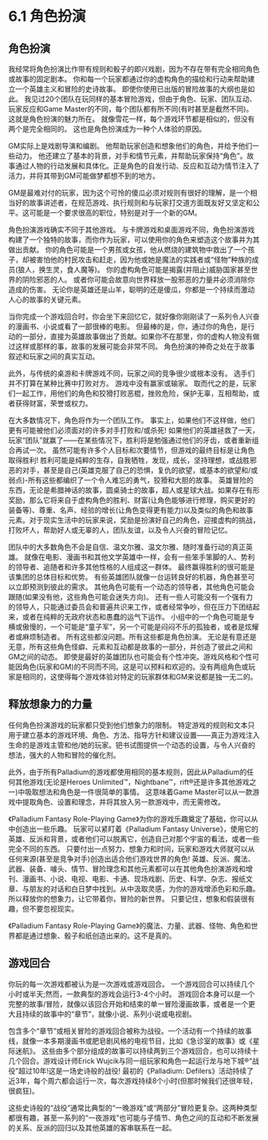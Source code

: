 # 6.1 角色扮演

## 角色扮演

我经常将角色扮演比作带有规则和骰子的即兴戏剧，因为不存在带有完全相同角色或故事的固定剧本。
你和每一个玩家都通过你的虚构角色的描绘和行动来帮助建立一个英雄主义和冒险的史诗故事。
即使你使用已出版的冒险故事的大纲也是如此。
我见过20个团队在玩同样的基本冒险游戏，但由于角色、玩家、团队互动、玩家反应和Game Master的不同，每个团队都有所不同(有时甚至是截然不同)。这就是角色扮演的魅力所在。
就像雪花一样，每个游戏环节都是相似的，但没有两个是完全相同的。
这也是角色扮演成为一种个人体验的原因。

GM实际上是戏剧导演和编剧。
他帮助玩家创造和想象他们的角色，并给予他们一些动力。
他还建立了基本的背景，对手和情节元素，并帮助玩家保持“角色”。故事通过人物的行动发展和具体化。正是角色的自发行动、反应和互动为情节注入了活力，并将其带到GM可能做梦都想不到的地方。

GM是最难对付的玩家，因为这个可怜的傻瓜必须对规则有很好的理解，是一个相当好的故事讲述者，在规范游戏、执行规则和与玩家打交道方面既友好又坚定和公平。这可能是一个要求很高的职位，特别是对于一个新的GM。

角色扮演游戏确实不同于其他游戏。
与卡牌游戏和桌面游戏不同，角色扮演游戏构建了一个独特的故事，而你作为玩家，可以使用你的角色来塑造这个故事并为其做出贡献。
你的角色可能是一个男孩或女孩，他从燃烧的建筑物中救出了一个孩子，却被害怕他的村民攻击和赶走，因为他或她是魔法的实践者或“怪物”种族的成员(狼人，换生灵，食人魔等)。
你的虚构角色可能是揭露(并阻止)威胁国家甚至世界的阴险邪恶的人。
或者你可能会故意向世界释放一股邪恶的力量并必须消除你造成的伤害。
无论你是英雄还是山羊，聪明的还是傻瓜，你都是一个持续而激动人心的故事的关键元素。

当你完成一个游戏回合时，你会坐下来回忆它，就好像你刚刚读了一系列令人兴奋的漫画书、小说或看了一部很棒的电影。
但最棒的是，你，通过你的角色，是行动的一部分，直接为英雄故事做出了贡献。如果你不在那里，你的虚构人物没有做过这样或那样的事，故事的发展可能会非常不同。
角色扮演的神奇之处在于故事叙述和玩家之间的真实互动。

此外，与传统的桌游和卡牌游戏不同，玩家之间的竞争很少或根本没有。
选手们并不打算在某种比赛中打败对方。
游戏中没有赢家或输家。
取而代之的是，玩家们一起工作，用他们的角色和狡猾打败恶棍，挫败危险，保护无辜，互相帮助，或者获得财富，荣誉或权力。

在大多数情况下，角色将作为一个团队工作。
事实上，如果他们不这样做，他们更有可能被他们必须面对的许多对手打败和/或杀死!
如果他们的英雄拯救了一天，玩家“团队”就赢了——在某些情况下，胜利将是勉强通过他们的牙齿，或者重新组合再试一次。
虽然可能有许多个人目标和次要情节，但游戏的最终目标是让角色取得胜利!
胜利可能是纯粹的生存，自我牺牲，发现，成长，坚持理想，或战胜邪恶的对手，甚至是自己(英雄克服了自己的恐惧，复仇的欲望，或基本的欲望和/或弱点)-所有这些都编织了一个令人难忘的勇气，狡猾和大胆的故事。
英雄冒险的东西，无论是希腊神话的故事，圆桌骑士的故事，超人或星球大战。如果存在有形奖励，那么它将来自于虚构角色的胜利、财富(让角色能够进行修理，购买更好的装备等)、尊重、名声、经验的增长(让角色变得更有能力)以及类似的角色和故事元素。对于现实生活中的玩家来说，奖励是扮演好自己的角色，迎接虚构的挑战，打败坏人，帮助好人或无辜的人，团队友谊，以及令人兴奋的冒险记忆。

团队中的大多数角色不会是自信、温文尔雅、温文尔雅、随时准备行动的真正英雄。
就像在电影、漫画书和其他文学英雄中一样，会有一些笨手笨脚的人、势利的领导者、追随者和许多其他性格的人组成这一群体。
最终赢得胜利的很可能是该集团的总体目标和优势。
有些英雄团队就像一台运转良好的机器，角色甚至可以立即预测到彼此的需求。
其他角色可能有一个动态的领导者，其他角色可能会跟随(如果没有他，这些角色可能会迷失方向)。
还有一些人可能没有一个强有力的领导人，只能通过委员会和普遍共识来工作，或者经常争吵，但在压力下团结起来，或者在纯粹的无政府状态和愚蠢的运气下运作。
小组中的一个角色可能是专横或傲慢的，一个可能是“童子军”，另一个可能是闷闷不乐的孤独者，或者是炫耀者或麻烦制造者。
所有这些都没问题。所有这些都是角色扮演。
无论是有意还是无意，所有这些角色怪癖、元素和互动都是故事的一部分，并创造了彼此之间和GM之间的动态。
即使是最好的英雄团队也可能会有个性冲突。游戏风格和个性可能因角色(玩家和GM)的不同而不同。这是可以预料和欢迎的。没有两组角色或玩家是相同的，这使得每个游戏体验对特定的玩家群体和GM来说都是独一无二的。

## 释放想象力的力量

任何角色扮演游戏的玩家都只受到他们想象力的限制。
特定游戏的规则和文本只用于建立基本的游戏环境、角色、方法、指导方针和建议设置——真正为游戏注入生命的是游戏主管和他/她的玩家。钯书试图提供一个动态的设置，与令人兴奋的想法，强大的人物和冒险的催化剂。

此外，由于所有Palladium的游戏都使用相同的基本规则，因此从Palladium的任何其他游戏(无论是Heroes Unlimited™，Nightbane™，rift®还是许多其他游戏之一)中吸取想法和角色是一件很简单的事情。
这意味着Game Master可以从一款游戏中提取角色、设置和理念，并将其放入另一款游戏中，而无需修改。

《Palladium Fantasy Role-Playing Game》为你的游戏乐趣奠定了基础，你可以从中创造出一些乐趣。
玩家可以紧盯着《Palladium Fantasy Universe》，使用它的英雄、反派和背景，或者他们可以脱离它，创造自己对那个宇宙的看法，或者一些完全不同的东西。
只要付出一点努力、想象力和时间，玩家和游戏大师就可以从任何来源(甚至是竞争对手)创造出适合他们游戏世界的角色!
英雄、反派、魔法、武器、装备、噱头、情节、冒险理念和其他元素都可以在其他角色扮演游戏和增刊、漫画书、小说、电视、电影、卡通、现场戏剧、历史、科学、杂志、报纸文章、与朋友的对话和白日梦中找到。从中汲取灵感，为你的游戏增添色彩和乐趣。
所以释放你的想象力，让它带着你，冒险的新世界。
只要记住，想象和假装很有趣，但不要忽视现实。

《Palladium Fantasy Role-Playing Game》的魔法、力量、武器、怪物、角色和世界都是通过想象、骰子和纸创造出来的。这不是真的。

## 游戏回合

你玩的每一次游戏都被认为是一次游戏或游戏回合。
一个游戏回合可以持续几个小时或半天;然而，一款典型的游戏会运行3-4个小时。
游戏回合本身可以是一个完整的故事/冒险，就像以该回合开始和结束的单一冒险漫画故事，或者是一个更大且持续的故事中的“章节”，就像小说、系列小说或电视剧。

包含多个“章节”或相关冒险的游戏回合被称为战役。一个活动有一个持续的故事线，就像一本多期漫画书或肥皂剧风格的电视节目，比如《急诊室的故事》或《星际迷航》。
这些由多个部分组成的故事可以持续两到三个游戏回合，也可以持续十几个回合。游戏设计师Erick Wujcik与同一组玩家和角色一起运行龙与地下城®“战役”超过10年!这是一场史诗般的战役!
最初的《Palladium: Defilers》活动持续了近3年，每个周六都会运行一次，每次游戏持续8个小时(但那时候我们还很年轻，很疯狂)。

这些史诗般的“战役”通常比典型的“一晚游戏”或“两部分”冒险更复杂。这两种类型都很有趣，甚至一系列的“一夜游戏”也可能与子情节、角色之间的互动和不断发展的关系、反派的回归以及其他英雄的客串联系在一起。
